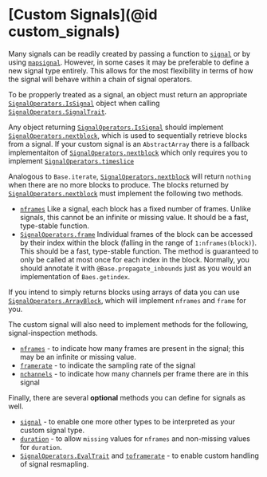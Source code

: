# [Custom Signals](@id custom_signals)

Many signals can be readily created by passing a function to [`signal`](@ref)
or by using [`mapsignal`](@ref). However, in some cases it may be preferable
to define a new signal type entirely. This allows for the most flexibility in
terms of how the signal will behave within a chain of signal operators.

To be propperly treated as a signal, an object must return an appropriate
[`SignalOperators.IsSignal`](@ref) object when calling [`SignalOperators.SignalTrait`](@ref).

Any object returning [`SignalOperators.IsSignal`](@ref) should implement
[`SignalOperators.nextblock`](@ref), which is used to sequentially retrieve
blocks from a signal. If your custom signal is an `AbstractArray` there is a
fallback implementaiton of [`SignalOperators.nextblock`](@ref) which only
requires you to implement [`SignalOperators.timeslice`](@ref)

Analogous to `Base.iterate`, [`SignalOperators.nextblock`](@ref) will return
`nothing` when there are no more blocks to produce. The blocks returned by
[`SignalOperators.nextblock`](@ref) must implement the following two methods.

* [`nframes`](@ref) Like a signal, each block has a fixed number of frames. Unlike signals, this cannot be an infinite or missing value. It should be a fast, type-stable function.
* [`SignalOperators.frame`](@ref) Individual frames of the block can be accessed by their index within the block (falling in the range of `1:nframes(block)`). This should be a fast, type-stable function. The method is guaranteed to only be called at most once for each index in the block. Normally, you should annotate it with `@Base.propagate_inbounds` just as you would an implementation of `Baes.getindex`.

If you intend to simply returns blocks using arrays of data you can use [`SignalOperators.ArrayBlock`](@ref), which will implement `nframes` and `frame` for you.

The custom signal will also need to implement methods for the following, signal-inspection methods.

* [`nframes`](@ref) - to indicate how many frames are present in the signal;
this may be an infinite or missing value.
* [`framerate`](@ref) - to indicate the sampling rate of the signal
* [`nchannels`](@ref) - to indicate how many channels per frame there are in this signal

Finally, there are several **optional** methods you can define for signals as
well.

* [`signal`](@ref) - to enable one more other types to be interpreted as your
custom signal type.
* [`duration`](@ref) - to allow `missing` values for `nframes` and non-missing values for `duration`.
* [`SignalOperators.EvalTrait`](@ref) and [`toframerate`](@ref) - to enable custom handling of
signal resmapling.